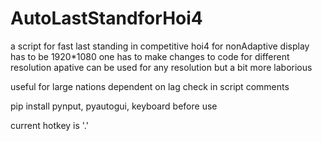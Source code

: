 # AutoLastStandforHoi4
a script for fast last standing in competitive hoi4
for nonAdaptive display has to be 1920*1080   one has to make changes to code for different resolution
apative can be used for any resolution but a bit more laborious

useful for large nations
dependent on lag
check in script comments

pip install pynput, pyautogui, keyboard before use

current hotkey is '.'
